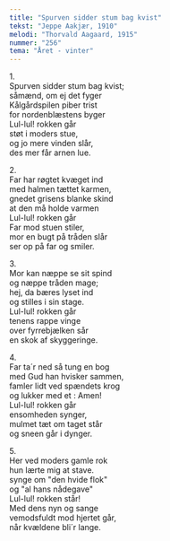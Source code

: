 ```yaml
---
title: "Spurven sidder stum bag kvist"
tekst: "Jeppe Aakjær, 1910"
melodi: "Thorvald Aagaard, 1915"
nummer: "256"
tema: "Året - vinter"
---
```


1.<br>
Spurven sidder stum bag kvist;<br>
såmænd, om ej det fyger<br>
Kålgårdspilen piber trist<br>
for nordenblæstens byger<br>
Lul-lul! rokken går<br>
støt i moders stue,<br>
og jo mere vinden slår,<br>
des mer får arnen lue.<br>

2.<br>
Far har røgtet kvæget ind<br>
med halmen tættet karmen,<br>
gnedet grisens blanke skind<br>
at den må holde varmen<br>
Lul-lul! rokken går<br>
Far mod stuen stiler,<br>
mor en bugt på tråden slår<br>
ser op på far og smiler.<br>

3.<br>
Mor kan næppe se sit spind<br>
og næppe tråden mage;<br>
hej, da bæres lyset ind<br>
og stilles i sin stage.<br>
Lul-lul! rokken går<br>
tenens rappe vinge<br>
over fyrrebjælken sår<br>
en skok af skyggeringe.<br>

4.<br>
Far ta´r ned så tung en bog<br>
med Gud han hvisker sammen,<br>
famler lidt ved spændets krog<br>
og lukker med et : Amen!<br>
Lul-lul! rokken går<br>
ensomheden synger,<br>
mulmet tæt om taget står<br>
og sneen går i dynger.<br>

5.<br>
Her ved moders gamle rok<br>
hun lærte mig at stave.<br>
synge om "den hvide flok"<br>
og "al hans nådegave"<br>
Lul-lul! rokken står!<br>
Med dens nyn og sange<br>
vemodsfuldt mod hjertet går,<br>
når kvældene bli´r lange.<br>
